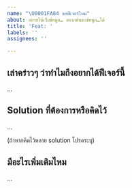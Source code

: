```yaml
---
name: "\U0001FA84 ขอฟีเจอร์ใหม่"
about: อยากให้เว็บข้อมูล… อยากค้นหาข้อมูล…ได้
title: 'Feat: '
labels: ''
assignees: ''

---
```


## เล่าคร่าวๆ ว่าทำไมถึงอยากได้ฟีเจอร์นี้

…

## Solution ที่ต้องการหรือคิดไว้

…

(ถ้าหากคิดไว้หลาย solution โปรดระบุ)

## มีอะไรเพิ่มเติมไหม

…
